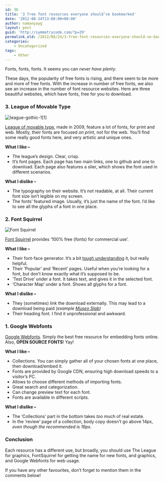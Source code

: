 ```yaml
---
id: 36
title: '3 free font resources everyone should’ve bookmarked'
date: '2012-08-24T13:00:00+00:00'
author: namanyayg
layout: post
guid: 'http://symmetrycode.com/?p=29'
permalink_old: /2012/08/24/3-free-font-resources-everyone-should-ve-bookmarked/
categories:
    - Uncategorized
tags:
    - Other
---
```


Fonts, fonts, fonts. It seems you can *never have plenty*.

These days, the popularity of free fonts is rising, and there seem to be more and more of free fonts. With the increase in number of free fonts, we also see an increase in the number of font resource websites. Here are three beautiful websites, which have fonts, free for you to download.

### 3. League of Movable Type

![](http://i.symmetrycode.com/league-gothic-11-e1342249781541.png "league-gothic-1[1]")

[League of movable type](http://www.theleagueofmoveabletype.com/), made in 2009, feature a lot of fonts, for print and web. Mostly, their fonts are focused *on print*, not for the web. You’ll find some really good fonts here, and very artistic and unique ones.

**What I like –**

- The league’s design. Clear, crisp.
- It’s font pages. Each page has two main links, one to github and one to download. Each page also features a slier, which shows the font used in different scenarios.

**What I dislike –**

- The typography on their website. It’s not readable, at all. Their current font size isn’t legible on my screen.
- The fonts’ featured image. Usually, it’s just the name of the font. I’d like to see all the glyphs of a font in one place.

###  2. Font Squirrel

![](http://i.symmetrycode.com/fontsquirrel1-300x168.jpg "Font Squirrel")

[Font Squirrel](http://www.fontsquirrel.com/) provides ‘100% free (fonts) for commercial use’.

**What I like –**

- Their font-face generator. It’s a bit [tough understanding](http://www.fontsquirrel.com/blog/2010/12/how-to-use-the-generator) it, but really helpful.
- Their ‘Popular’ and ‘Recent’ pages. Useful when you’re looking for a font, but don’t know exactly what it’s supposed to be.
- ‘Test Drive’ under a font. It takes text, and gives it in the selected font.
- ‘Character Map’ under a font. Shows all glyphs for a font.

**What I dislike –**

- They (sometimes) link the download externally. This may lead to a download being paid *(example [Museo Slab](http://www.fontsquirrel.com/fonts/Museo-Slab))*
- Their heading font. I find it unprofessional and awkward.

### 1. Google Webfonts

[Google Webfonts](http://www.google.com/webfonts). Simply the best free resource for embedding fonts online. Also, **OPEN SOURCE FONTS**! Yay!

**What I like –**

- Collections. You can simply gather all of your chosen fonts at one place, then download/embed it.
- Fonts are provided by Google CDN, ensuring high download speeds to a visitor’s PC.
- Allows to choose different methods of importing fonts.
- Great search and categorization.
- Can change preview text for each font.
- Fonts are available in different scripts.

**What I dislike –**

- The ‘Collections’ part in the bottom takes *too* much of real estate.
- In the ‘review’ page of a collection, body copy doesn’t go above 14px, *even though the recommended is 16px.*

### Conclusion

Each resource has a different use, but broadly, you should use The League for graphics, FontSquirrel for getting the name for new fonts, and graphics, and Google Webfonts for web usage.

If you have any other favourites, don’t forget to mention them in the comments below!